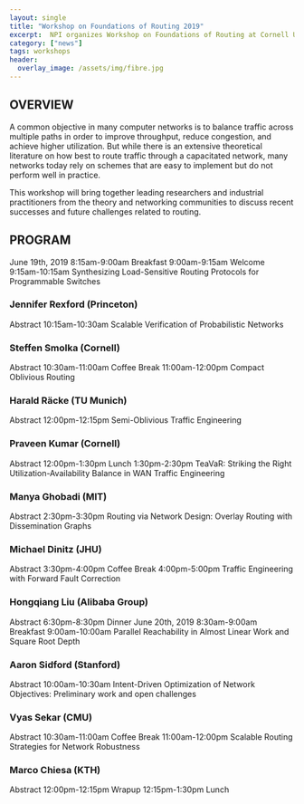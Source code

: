 ```yaml
---
layout: single
title: "Workshop on Foundations of Routing 2019"
excerpt:  NPI organizes Workshop on Foundations of Routing at Cornell University. 
category: ["news"]
tags: workshops
header:
  overlay_image: /assets/img/fibre.jpg
---
```


## OVERVIEW
A common objective in many computer networks is to balance traffic across multiple paths in order to improve throughput, reduce congestion, and achieve higher utilization. But while there is an extensive theoretical literature on how best to route traffic through a capacitated network, many networks today rely on schemes that are easy to implement but do not perform well in practice.

This workshop will bring together leading researchers and industrial practitioners from the theory and networking communities to discuss recent successes and future challenges related to routing.

## PROGRAM
June 19th, 2019
8:15am-9:00am	Breakfast
9:00am-9:15am	Welcome
9:15am-10:15am	Synthesizing Load-Sensitive Routing Protocols for Programmable Switches
### Jennifer Rexford (Princeton)
Abstract
10:15am-10:30am	Scalable Verification of Probabilistic Networks
### Steffen Smolka (Cornell)
Abstract
10:30am-11:00am	Coffee Break
11:00am-12:00pm	Compact Oblivious Routing
### Harald Räcke (TU Munich)
Abstract
12:00pm-12:15pm	Semi-Oblivious Traffic Engineering
### Praveen Kumar (Cornell)
Abstract
12:00pm-1:30pm	Lunch
1:30pm-2:30pm	TeaVaR: Striking the Right Utilization-Availability Balance in WAN Traffic Engineering
### Manya Ghobadi (MIT)
Abstract
2:30pm-3:30pm	Routing via Network Design: Overlay Routing with Dissemination Graphs
### Michael Dinitz (JHU)
Abstract
3:30pm-4:00pm	Coffee Break
4:00pm-5:00pm	Traffic Engineering with Forward Fault Correction
### Hongqiang Liu (Alibaba Group)
Abstract
6:30pm-8:30pm	Dinner
June 20th, 2019
8:30am-9:00am	Breakfast
9:00am-10:00am	Parallel Reachability in Almost Linear Work and Square Root Depth
### Aaron Sidford (Stanford)
Abstract
10:00am-10:30am	Intent-Driven Optimization of Network Objectives: Preliminary work and open challenges
### Vyas Sekar (CMU)
Abstract
10:30am-11:00am	Coffee Break
11:00am-12:00pm	Scalable Routing Strategies for Network Robustness
### Marco Chiesa (KTH)
Abstract
12:00pm-12:15pm	Wrapup
12:15pm-1:30pm	Lunch
